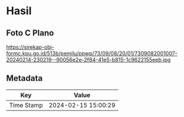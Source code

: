 # Hasil

## Foto C Plano

https://sirekap-obj-formc.kpu.go.id/513b/pemilu/ppwp/73/09/08/20/01/7309082001007-20240214-230219--90056e2e-2f84-41e5-b815-1c9622155eeb.jpg


## Metadata

| Key        | Value               |
| ---------- | ------------------- |
| Time Stamp | 2024-02-15 15:00:29 |



